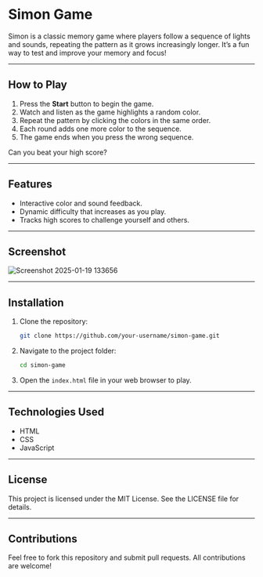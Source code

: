 # Simon Game

Simon is a classic memory game where players follow a sequence of lights and sounds, repeating the pattern as it grows increasingly longer. It’s a fun way to test and improve your memory and focus!

---

## How to Play
1. Press the **Start** button to begin the game.
2. Watch and listen as the game highlights a random color.
3. Repeat the pattern by clicking the colors in the same order.
4. Each round adds one more color to the sequence.
5. The game ends when you press the wrong sequence.

Can you beat your high score?

---

## Features
- Interactive color and sound feedback.
- Dynamic difficulty that increases as you play.
- Tracks high scores to challenge yourself and others.

---

## Screenshot
![Screenshot 2025-01-19 133656](https://github.com/user-attachments/assets/f25a4f05-5059-41d9-8a45-ce5ba96443dc)


---

## Installation
1. Clone the repository:
   ```bash
   git clone https://github.com/your-username/simon-game.git
   ```
2. Navigate to the project folder:
   ```bash
   cd simon-game
   ```
3. Open the `index.html` file in your web browser to play.

---

## Technologies Used
- HTML
- CSS
- JavaScript

---

## License
This project is licensed under the MIT License. See the LICENSE file for details.

---

## Contributions
Feel free to fork this repository and submit pull requests. All contributions are welcome!

